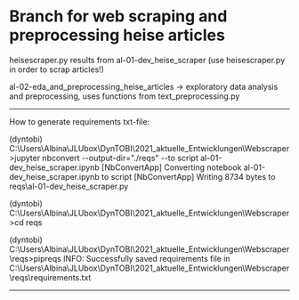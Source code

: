 # Branch for web scraping and preprocessing heise articles

heisescraper.py results from al-01-dev_heise_scraper (use heisescraper.py in order to scrap articles!)

al-02-eda_and_preprocessing_heise_articles -> exploratory data analysis and preprocessing,  uses functions from text_preprocessing.py

____
How to generate requirements txt-file:

(dyntobi) C:\Users\Albina\JLUbox\DynTOBI\2021_aktuelle_Entwicklungen\Webscraper>jupyter nbconvert --output-dir="./reqs" --to script al-01-dev_heise_scraper.ipynb
[NbConvertApp] Converting notebook al-01-dev_heise_scraper.ipynb to script
[NbConvertApp] Writing 8734 bytes to reqs\al-01-dev_heise_scraper.py

(dyntobi) C:\Users\Albina\JLUbox\DynTOBI\2021_aktuelle_Entwicklungen\Webscraper>cd reqs

(dyntobi) C:\Users\Albina\JLUbox\DynTOBI\2021_aktuelle_Entwicklungen\Webscraper\reqs>pipreqs
INFO: Successfully saved requirements file in C:\Users\Albina\JLUbox\DynTOBI\2021_aktuelle_Entwicklungen\Webscraper\reqs\requirements.txt
____
